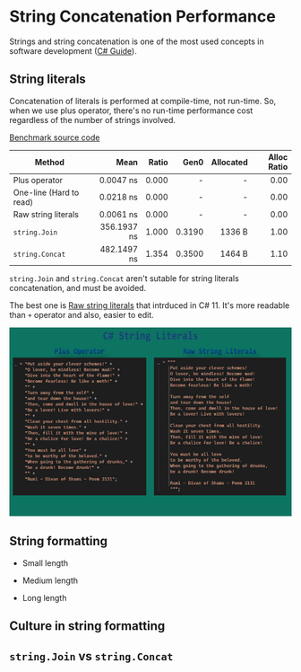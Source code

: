 # String Concatenation Performance

Strings and string concatenation is one of the most used concepts in software development 
([C# Guide](https://learn.microsoft.com/en-us/dotnet/csharp/how-to/concatenate-multiple-strings)).

## String literals
   Concatenation of literals is performed at compile-time, not run-time.
   So, when we use plus operator, there's no run-time performance cost regardless of the number of strings involved.
   
   [Benchmark source code](Benchmarks/StringLiteralsBenchmark.cs)

|                 Method |        Mean | Ratio |   Gen0 | Allocated | Alloc Ratio |
|----------------------- |------------:|------:|-------:|----------:|------------:|
|          Plus operator |   0.0047 ns | 0.000 |      - |         - |        0.00 |
| One-line (Hard to read)|   0.0218 ns | 0.000 |      - |         - |        0.00 |
|    Raw string literals |   0.0061 ns | 0.000 |      - |         - |        0.00 |
|          `string.Join` | 356.1937 ns | 1.000 | 0.3190 |    1336 B |        1.00 |
|        `string.Concat` | 482.1497 ns | 1.354 | 0.3500 |    1464 B |        1.10 |

`string.Join` and `string.Concat` aren't sutable for string literals concatenation, and must be avoided. 

The best one is [Raw string literals](https://learn.microsoft.com/en-us/dotnet/csharp/whats-new/csharp-11#raw-string-literals) that intrduced in C# 11. It's more readable than `+` operator and also, easier to edit.

![StringLiterals PlusOperator vs RawStringLiterals](Presetation/StringLiterals_PlusOperator_vs_RawStringLiterals.jpg)

## String formatting
- Small length
 
- Medium length

- Long length

## Culture in string formatting 


## `string.Join` vs `string.Concat`

